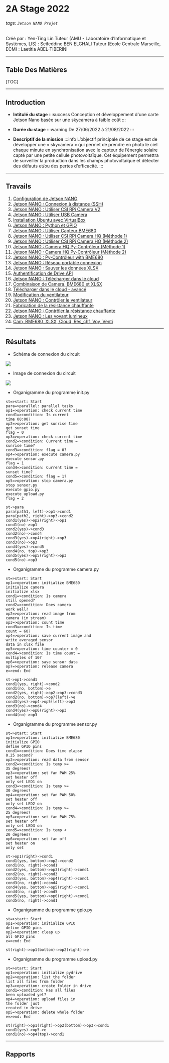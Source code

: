 # **2A Stage 2022**
###### tags: `Jetson NANO Projet`
Créé par : Yen-Ting Lin
Tuteur (AMU - Laboratoire d’Informatique et Systèmes, LIS) : Seifeddine BEN ELGHALI
Tuteur (Ecole Centrale Marseille, ECM) : Laetitia ABEL-TIBERINI

----------------
## **Table Des Matières**
[TOC]

----------------
## **Introduction**
- **Intitulé du stage**
:::success
Conception et développement d'une carte Jetson Nano basée sur une skycamera à faible coût
:::

- **Durée du stage**
:::warning
De 27/06/2022 à 21/08/2022
:::

- **Descriptif de la mission**
:::info
L’objectif principale de ce stage est de développer une « skycamera » qui permet de prendre en photo le ciel chaque minute en synchronisation avec le capteur de l’énergie solaire capté par une petite cellule photovoltaïque. Cet équipement permettra de surveiller la production dans les champs photovoltaïque et détecter des défauts et/ou des pertes d’efficacité.
:::

----------------
## **Travails**
1. [Configuration de Jetson NANO](https://hackmd.io/@8KbRc796SnuYA2Dvsvk_BA/BJHzEBu59)
2. [Jetson NANO : Connexion à distance (SSH)](https://hackmd.io/@8KbRc796SnuYA2Dvsvk_BA/r1d2L5O55)
3. [Jetson NANO : Utiliser CSI RPi Camera V2](https://hackmd.io/@8KbRc796SnuYA2Dvsvk_BA/SkYjr6K5q)
4. [Jetson NANO : Utiliser USB Camera](https://hackmd.io/@8KbRc796SnuYA2Dvsvk_BA/Hy_8eJs5c)
5. [Installation Ubuntu avec VirtualBox](https://hackmd.io/@8KbRc796SnuYA2Dvsvk_BA/HJh7Zq39q)
6. [Jetson NANO : Python et GPIO](https://hackmd.io/@8KbRc796SnuYA2Dvsvk_BA/HksHoJscq)
7. [Jetson NANO : Utiliser Capteur BME680](https://hackmd.io/@8KbRc796SnuYA2Dvsvk_BA/Byshh0c9c)
8. [Jetson NANO : Utiliser CSI RPi Camera HQ (Méthode 1)](https://hackmd.io/@8KbRc796SnuYA2Dvsvk_BA/Hk5h0kqc9)
9. [Jetson NANO : Utiliser CSI RPi Camera HQ (Méthode 2)](https://hackmd.io/@8KbRc796SnuYA2Dvsvk_BA/rkFWNefi9)
10. [Jetson NANO : Camera HQ Py-Contrôleur (Méthode 1)](https://hackmd.io/@8KbRc796SnuYA2Dvsvk_BA/HkHkKXni5)
11. [Jetson NANO : Camera HQ Py-Contrôleur (Méthode 2)](https://hackmd.io/@8KbRc796SnuYA2Dvsvk_BA/Byph1P3jq)
13. [Jetson NANO : Py-Contrôleur with BME680](https://hackmd.io/@8KbRc796SnuYA2Dvsvk_BA/H1C-ZlJnc)
14. [Jetson NANO : Réseau portable connexion](https://hackmd.io/@8KbRc796SnuYA2Dvsvk_BA/rykj9Gu2q)
15. [Jetson NANO : Sauver les données XLSX](https://hackmd.io/@8KbRc796SnuYA2Dvsvk_BA/BygIVKST5)
16. [Authentification de Drive API](https://hackmd.io/@8KbRc796SnuYA2Dvsvk_BA/rJdsF58p9)
17. [Jetson NANO : Télécharger dans le cloud](https://hackmd.io/@8KbRc796SnuYA2Dvsvk_BA/Sk7NCdS65)
18. [Combinaison de Camera, BME680 et XLSX](https://hackmd.io/@8KbRc796SnuYA2Dvsvk_BA/BkMkh7wp5)
19. [Télécharger dans le cloud - avancé](https://hackmd.io/@8KbRc796SnuYA2Dvsvk_BA/ryZx4vvTq)
20. [Modification du ventilateur](https://hackmd.io/@8KbRc796SnuYA2Dvsvk_BA/ryuJp4rnq)
21. [Jetson NANO : Contrôler le ventilateur](https://hackmd.io/@8KbRc796SnuYA2Dvsvk_BA/rJXeGwt3c)
22. [Fabrication de la résistance chauffante](https://hackmd.io/@8KbRc796SnuYA2Dvsvk_BA/SyPai8r3c)
23. [Jetson NANO : Contrôler la résistance chauffante](https://hackmd.io/@8KbRc796SnuYA2Dvsvk_BA/H17mcuhp9)
24. [Jetson NANO : Les voyant lumineux](https://hackmd.io/@8KbRc796SnuYA2Dvsvk_BA/Hk5UjJIaq)
25. [Cam, BME680, XLSX, Cloud, Rés_chf, Voy, Venti](https://hackmd.io/@8KbRc796SnuYA2Dvsvk_BA/HJtEYHxCq)

----------------
## **Résultats**
- Schéma de connexion du circuit

![](https://i.imgur.com/jmdfilS.png)

- Image de connexion du circuit

![](https://i.imgur.com/frOFnaQ.jpg)

- Organigramme du programme init.py
```flow
st=>start: Start
para=>parallel: parallel tasks
op1=>operation: check current time
cond1=>condition: Is current
time 00:00?
op2=>operation: get sunrise time
get sunset time
flag = 0
op3=>operation: check current time
cond2=>condition: Current time =
sunrise time?
cond3=>condition: flag = 0?
op4=>operation: execute camera.py
execute sensor.py
flag = 1
cond4=>condition: Current time =
sunset time?
cond5=>condition: flag = 1?
op5=>operation: stop camera.py
stop sensor.py
execute gpio.py
execute upload.py
flag = 2

st->para
para(path1, left)->op1->cond1
para(path2, right)->op3->cond2
cond1(yes)->op2(right)->op1
cond1(no)->op1
cond2(yes)->cond3
cond2(no)->cond4
cond3(yes)->op4(right)->op3
cond3(no)->op3
cond4(yes)->cond5
cond4(no, top)->op3
cond5(yes)->op5(right)->op3
cond5(no)->op3
```

- Organigramme du programme camera.py
```flow
st=>start: Start
op1=>operation: initialize BME680
initialize camera
initialize xlsx
cond1=>condition: Is camera
still opened?
cond2=>condition: Does camera
work well?
op2=>operation: read image from
camera (in stream)
op3=>operation: count time
cond3=>condition: Is time
count = 60?
op4=>operation: save current image and
write averaged sensor
data in xlsx file
op5=>operation: time counter = 0
cond4=>condition: Is time count =
multiples of 10?
op6=>operation: save sensor data
op7=>operation: release camera
e=>end: End

st->op1->cond1
cond1(yes, right)->cond2
cond1(no, bottom)->e
cond2(yes, right)->op2->op3->cond3
cond2(no, bottom)->op7(left)->e
cond3(yes)->op4->op5(left)->op3
cond3(no)->cond4
cond4(yes)->op6(right)->op3
cond4(no)->op3
```

- Organigramme du programme sensor.py
```flow
st=>start: Start
op1=>operation: initialize BME680
initialize GPIO
define GPIO pins
cond1=>condition: Does time elapse
0.25 second?
op2=>operation: read data from sensor
cond2=>condition: Is temp >=
35 degrees?
op3=>operation: set fan PWM 25%
set heater off
only set LED1 on
cond3=>condition: Is temp >=
30 degrees?
op4=>operation: set fan PWM 50%
set heater off
only set LED2 on
cond4=>condition: Is temp >=
25 degrees?
op5=>operation: set fan PWM 75%
set heater off
only set LED3 on
cond5=>condition: Is temp <
20 degrees?
op6=>operation: set fan off
set heater on
only set 

st->op1(right)->cond1
cond1(yes, bottom)->op2->cond2
cond1(no, right)->cond1
cond2(yes, bottom)->op3(right)->cond1
cond2(no, right)->cond3
cond3(yes, bottom)->op4(right)->cond1
cond3(no, right)->cond4
cond4(yes, bottom)->op5(right)->cond1
cond4(no, right)->cond5
cond5(yes, bottom)->op6(right)->cond1
cond5(no, right)->cond1
```

- Organigramme du programme gpio.py
```flow
st=>start: Start
op1=>operation: initialize GPIO
define GPIO pins
op2=>operation: cleap up
all GPIO pins
e=>end: End

st(right)->op1(bottom)->op2(right)->e
```

- Organigramme du programme upload.py
```flow
st=>start: Start
op1=>operation: initialize pydrive
op2=>operation: list the folder
list all files from folder
op3=>operation: create folder in drive
cond1=>condition: Has all files
been uploaded yet?
op4=>operation: upload files in
the folder just
created in drive
op5=>operation: delete whole folder
e=>end: End

st(right)->op1(right)->op2(bottom)->op3->cond1
cond1(yes)->op5->e
cond1(no)->op4(top)->cond1
```

----------------
## **Rapports**
